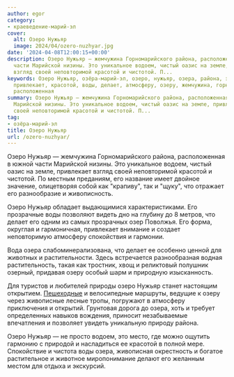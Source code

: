 ```yaml
---
author: egor
category:
- краеведение-марий-эл
cover:
  alt: Озеро Нужьяр
  image: 2024/04/ozero-nuzhyar.jpg
date: '2024-04-08T12:00:15+00:00'
description: Озеро Нужьяр — жемчужина Горномарийского района, расположенная в южной
  части Марийской низины. Это уникальное водоем, чистый оазис на земле, привлекает
  взгляд своей неповторимой красотой и чистотой. П...
keywords: Озеро Нужьяр, озёра-марий-эл, озеро, нужьяр, озера, района, это, водоем,
  привлекает, красотой, воды, делает, атмосферу, озеру, жемчужина, горномарийского,
  расположенная
summary: Озеро Нужьяр — жемчужина Горномарийского района, расположенная в южной части
  Марийской низины. Это уникальное водоем, чистый оазис на земле, привлекает взгляд
  своей неповторимой красотой и чистотой. П...
tag:
- озёра-марий-эл
title: Озеро Нужьяр
url: /ozero-nuzhyar/
---
```


Озеро Нужьяр — жемчужина Горномарийского района, расположенная в южной части Марийской низины. Это уникальное водоем, чистый оазис на земле, привлекает взгляд своей неповторимой красотой и чистотой. По местным преданиям, его название имеет двойное значение, олицетворяя собой как "крапиву", так и "щуку", что отражает его разнообразие и живописность.

Озеро Нужьяр обладает выдающимися характеристиками. Его прозрачные воды позволяют видеть дно на глубину до 8 метров, что делает его одним из самых прозрачных озер Поволжья. Его форма, округлая и гармоничная, привлекает внимание и создает неповторимую атмосферу спокойствия и гармонии.

Вода озера слабоминерализована, что делает ее особенно ценной для животных и растительности. Здесь встречается разнообразная водная растительность, такая как тростник, хвощ и реликтовый полушник озерный, придавая озеру особый шарм и природную изысканность.

Для туристов и любителей природы озеро Нужьяр станет настоящим открытием. [Пешеходные](/myshkar-kuryk/) и велосипедные маршруты, ведущие к озеру через живописные лесные тропы, погружают в атмосферу приключения и открытий. Грунтовая дорога до озера, хоть и требует определенных навыков вождения, приносит незабываемые впечатления и позволяет увидеть уникальную природу района.

Озеро Нужьяр — не просто водоем, это место, где можно ощутить гармонию с природой и насладиться ее красотой в полной мере. Спокойствие и чистота воды озера, живописная окрестность и богатое растительное и животное миропонимание делают его желанным местом для отдыха и экскурсий.